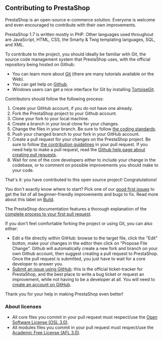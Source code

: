 Contributing to PrestaShop
--------------------------

PrestaShop is an open-source e-commerce solution. Everyone is welcome and even encouraged to contribute with their own improvements.

PrestaShop 1.7 is written mostly in PHP. Other languages used throughout are JavaScript, HTML, CSS, the Smarty & Twig templating languages, SQL, and XML.

To contribute to the project, you should ideally be familiar with Git, the source code management system that PrestaShop uses, with the official repository being hosted on Github: 
* You can learn more about [Git](https://try.github.io/) (there are many tutorials available on the Web).
* You can get help on [Github](https://help.github.com/).
* Windows users can get a nice interface for Git by installing [TortoiseGit](https://tortoisegit.org/).

Contributors should follow the following process:

1. Create your GitHub account, if you do not have one already.
2. Fork the PrestaShop project to your Github account.
3. Clone your fork to your local machine.
4. Create a branch in your local clone for your changes.
5. Change the files in your branch. Be sure to follow [the coding standards][1].
6. Push your changed branch to your fork in your GitHub account.
7. Create a pull request for your changes on the PrestaShop project. Be sure to follow [the contribution guidelines][2] in your pull request. If you need help to make a pull request, read the [Github help page about creating pull requests][3].
8. Wait for one of the core developers either to include your change in the codebase, or to comment on possible improvements you should make to your code.

That's it: you have contributed to this open source project! Congratulations!

You don't exactly know where to start? Pick one of our [good first issues][9] to get the list of all beginner-friendly improvements and bugs to fix. Read more about this label on [Build][10].

The PrestaShop documentation features a thorough explanation of the [complete process to your first pull request][4].

If you don't feel comfortable forking the project or using Git, you can also either:
* Edit a file directly within GitHub: browse to the target file, click the "Edit" button, make your changes in the editor then click on "Propose File Change". Github will automatically create a new fork and branch on your own Github account, then suggest creating a pull request to PrestaShop. Once the pull request is submitted, you just have to wait for a core developer to answer you.
* [Submit an issue using GitHub][5]: this is the official ticket-tracker for PrestaShop, and the best place to write a bug ticket or request an improvement, while not having to be a developer at all. You will need to [create an account on GitHub][6].

Thank you for your help in making PrestaShop even better!


### About licenses

* All core files you commit in your pull request must respect/use the [Open Software License (OSL 3.0)][7].
* All modules files you commit in your pull request must respect/use the [Academic Free License (AFL 3.0)][8].


[1]: https://devdocs.prestashop-project.org/8/development/coding-standards/
[2]: https://devdocs.prestashop-project.org/8/contribute/contribution-guidelines/
[3]: https://help.github.com/articles/using-pull-requests
[4]: https://devdocs.prestashop-project.org/8/contribute/contribute-pull-requests/
[5]: https://github.com/PrestaShop/PrestaShop/issues/new/choose
[6]: https://github.com/join
[7]: https://opensource.org/licenses/OSL-3.0
[8]: https://opensource.org/licenses/AFL-3.0
[9]: https://github.com/PrestaShop/PrestaShop/issues?q=is%3Aissue+is%3Aopen+label%3A%22good+first+issue%22
[10]: https://build.prestashop-project.org/news/a-definition-of-the-good-first-issue-label
